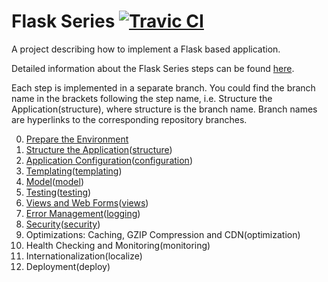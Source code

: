 # Flask Series [![Travic CI](https://travis-ci.org/damyanbogoev/flask-bookshelf.svg?style=flat)](https://travis-ci.org/damyanbogoev/flask-bookshelf)

A project describing how to implement a Flask based application.

Detailed information about the Flask Series steps can be found <a href="http://damyanon.net/?s=Flask+Series" title="Flask Series">here</a>.

Each step is implemented in a separate branch. You could find the branch name in the brackets following the step name, i.e. Structure the Application(structure), where structure is the branch name.
Branch names are hyperlinks to the corresponding repository branches.

<ol start="0">
  <li><a href="http://damyanon.net/flask-series-environment/" title="Flask Series: Prepare the Environment">Prepare the Environment</a></li>
  <li><a href="http://damyanon.net/flask-series-structure/" title="Flask Series: Structure the Application">Structure the Application</a>(<a href="https://github.com/damyanbogoev/flask-bookshelf/tree/structure" title="structure">structure</a>)</li>
  <li><a href="http://damyanon.net/flask-series-configuration/" title="Flask Series: Application Configuration">Application Configuration</a>(<a href="https://github.com/damyanbogoev/flask-bookshelf/tree/configuration" title="configuration">configuration</a>)</li>
  <li><a href="http://damyanon.net/flask-series-templating/" title="Flask Series: Templating">Templating</a>(<a href="https://github.com/damyanbogoev/flask-bookshelf/tree/templating" title="templating">templating</a>)</li>
  <li><a href="http://damyanon.net/flask-series-model/" title="Flask Series: Model">Model</a>(<a href="https://github.com/damyanbogoev/flask-bookshelf/tree/model" title="model">model</a>)</li>
   <li><a href="http://damyanon.net/flask-series-testing/" title="Flask Series: Testing">Testing</a>(<a href="https://github.com/damyanbogoev/flask-bookshelf/tree/testing" title="testing">testing</a>)</li>
  <li><a href="http://damyanon.net/flask-series-views" title="Flask Series: Views and Web Forms">Views and Web Forms</a>(<a href="https://github.com/damyanbogoev/flask-bookshelf/tree/views" title="views">views</a>)</li>
  <li><a href="http://damyanon.net/flask-series-logging" title="Flask Series: Error Management">Error Management</a>(<a href="https://github.com/damyanbogoev/flask-bookshelf/tree/logging" title="logging">logging</a>)</li>
  <li><a href="http://damyanon.net/flask-series-security" title="Flask Series: Security">Security</a>(<a href="https://github.com/damyanbogoev/flask-bookshelf/tree/security" title="security">security</a>)</li>
  <li>Optimizations: Caching, GZIP Compression and CDN(optimization)</li>
  <li>Health Checking and Monitoring(monitoring)</li>
  <li>Internationalization(localize)</li>
  <li>Deployment(deploy)</li>
</ol>
